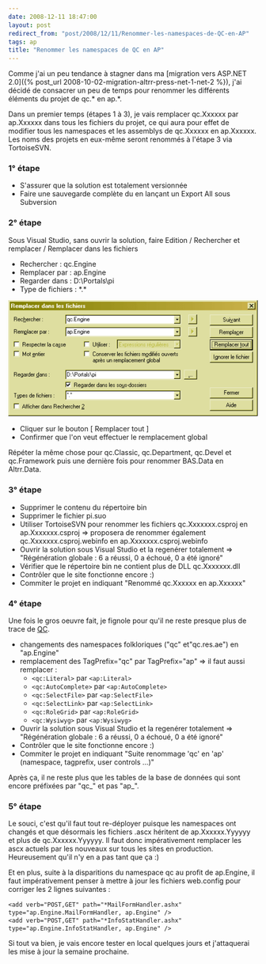 ```yaml
---
date: 2008-12-11 18:47:00
layout: post
redirect_from: "post/2008/12/11/Renommer-les-namespaces-de-QC-en-AP"
tags: ap
title: "Renommer les namespaces de QC en AP"
---
```


Comme j'ai un peu tendance à stagner dans ma [migration vers ASP.NET 2.0]({% post_url 2008-10-02-migration-altrr-press-net-1-net-2 %}), j'ai décidé de consacrer un peu de temps
pour renommer les différents éléments du projet de qc.\* en ap.\*.

Dans un premier temps (étapes 1 à 3), je vais remplacer qc.Xxxxxx par
ap.Xxxxxx dans tous les fichiers du projet, ce qui aura pour effet de modifier
tous les namespaces et les assemblys de qc.Xxxxxx en ap.Xxxxxx. Les noms des
projets en eux-même seront renommés à l'étape 3 via TortoiseSVN.

### 1° étape

* S'assurer que la solution est totalement versionnée
* Faire une sauvegarde complète du en lançant un Export All sous
Subversion

### 2° étape

Sous Visual Studio, sans ouvrir la solution, faire Edition / Rechercher et
remplacer / Remplacer dans les fichiers

* Rechercher : qc.Engine
* Remplacer par : ap.Engine
* Regarder dans : D:\Portals\pi
* Type de fichiers : \*.\*

![](/public/2008/renommer-en-ap.png)

* Cliquer sur le bouton [ Remplacer tout ]
* Confirmer que l'on veut effectuer le remplacement global

Répéter la même chose pour qc.Classic, qc.Department, qc.Devel et
qc.Framework puis une dernière fois pour renommer BAS.Data en Altrr.Data.

### 3° étape

* Supprimer le contenu du répertoire bin
* Supprimer le fichier pi.suo
* Utiliser TortoiseSVN pour renommer les fichiers qc.Xxxxxxx.csproj en
ap.Xxxxxxx.csproj => proposera de renommer également
qc.Xxxxxxx.csproj.webinfo en ap.Xxxxxxx.csproj.webinfo
* Ouvrir la solution sous Visual Studio et la regenérer totalement =>
"Régénération globale : 6 a réussi, 0 a échoué, 0 a été ignoré"
* Vérifier que le répertoire bin ne contient plus de DLL qc.Xxxxxxx.dll
* Contrôler que le site fonctionne encore :)
* Commiter le projet en indiquant "Renommé qc.Xxxxxx en ap.Xxxxxx"

### 4° étape

Une fois le gros oeuvre fait, je fignole pour qu'il ne reste presque plus de
trace de [QC](/tags/qc/).

* changements des namespaces folkloriques ("qc" et"qc.res.ae") en
"ap.Engine"
* remplacement des TagPrefix="qc" par TagPrefix="ap" => il faut aussi
remplacer :
  - `<qc:Literal>` par `<ap:Literal>`
  - `<qc:AutoComplete>` par `<ap:AutoComplete>`
  - `<qc:SelectFile>` par `<ap:SelectFile>`
  - `<qc:SelectLink>` par `<ap:SelectLink>`
  - `<qc:RoleGrid>` par `<ap:RoleGrid>`
  - `<qc:Wysiwyg>` par `<ap:Wysiwyg>`
* Ouvrir la solution sous Visual Studio et la regenérer totalement =>
"Régénération globale : 6 a réussi, 0 a échoué, 0 a été ignoré"
* Contrôler que le site fonctionne encore :)
* Commiter le projet en indiquant "Suite renommage 'qc' en 'ap' (namespace,
tagprefix, user controls ...)"

Après ça, il ne reste plus que les tables de la base de données qui sont
encore préfixées par "qc_" et pas "ap_".

### 5° étape

Le souci, c'est qu'il faut tout re-déployer puisque les namespaces ont
changés et que désormais les fichiers .ascx héritent de ap.Xxxxxx.Yyyyyy et
plus de qc.Xxxxxx.Yyyyyy. Il faut donc impérativement remplacer les ascx
actuels par les nouveaux sur tous les sites en production. Heureusement qu'il
n'y en a pas tant que ça :)

Et en plus, suite à la disparitions du namespace qc au profit de ap.Engine,
il faut impérativement penser à mettre à jour les fichiers web.config pour
corriger les 2 lignes suivantes :

```
<add verb="POST,GET" path="*MailFormHandler.ashx" type="ap.Engine.MailFormHandler, ap.Engine" />
<add verb="POST,GET" path="*InfoStatHandler.ashx" type="ap.Engine.InfoStatHandler, ap.Engine" />
```

Si tout va bien, je vais encore tester en local quelques jours et
j'attaquerai les mise à jour la semaine prochaine.
